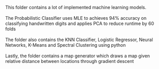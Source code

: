 This folder contains a lot of implemented machine learning models. \
\
The Probabilistic Classifier uses MLE to achieves 94% accuracy on classifying handwritten digits and applies PCA to reduce runtime by 60 folds\
\
The folder also contains the KNN Classifier, Logistic Regressor, Neural Networks, K-Means and Spectral Clustering using python\
\
Lastly, the folder contains a map generator which draws a map given relative distance between locations through gradient descent
